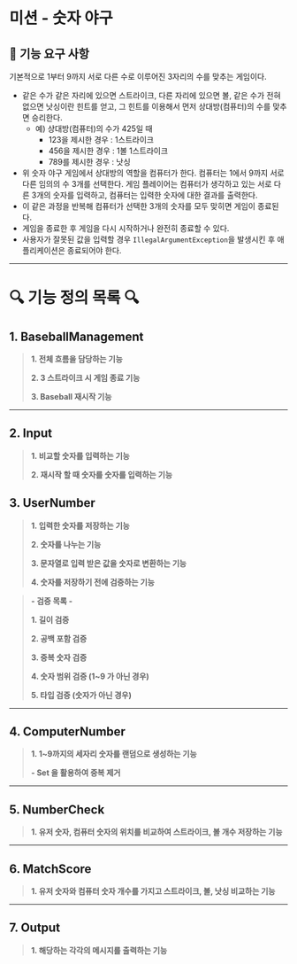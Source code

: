 # 미션 - 숫자 야구

## 🚀 기능 요구 사항

기본적으로 1부터 9까지 서로 다른 수로 이루어진 3자리의 수를 맞추는 게임이다.

- 같은 수가 같은 자리에 있으면 스트라이크, 다른 자리에 있으면 볼, 같은 수가 전혀 없으면 낫싱이란 힌트를 얻고, 그 힌트를 이용해서 먼저 상대방(컴퓨터)의 수를 맞추면 승리한다.
    - 예) 상대방(컴퓨터)의 수가 425일 때
        - 123을 제시한 경우 : 1스트라이크
        - 456을 제시한 경우 : 1볼 1스트라이크
        - 789를 제시한 경우 : 낫싱
- 위 숫자 야구 게임에서 상대방의 역할을 컴퓨터가 한다. 컴퓨터는 1에서 9까지 서로 다른 임의의 수 3개를 선택한다. 게임 플레이어는 컴퓨터가 생각하고 있는 서로 다른 3개의 숫자를 입력하고, 컴퓨터는 입력한
  숫자에 대한
  결과를 출력한다.
- 이 같은 과정을 반복해 컴퓨터가 선택한 3개의 숫자를 모두 맞히면 게임이 종료된다.
- 게임을 종료한 후 게임을 다시 시작하거나 완전히 종료할 수 있다.
- 사용자가 잘못된 값을 입력할 경우 `IllegalArgumentException`을 발생시킨 후 애플리케이션은 종료되어야 한다.

---

# 🔍 기능 정의 목록 🔍

## **1. BaseballManagement**

> **1. 전체 흐름을 담당하는 기능**
> 
> **2. 3 스트라이크 시 게임 종료 기능**
> 
> **3. Baseball 재시작 기능**
>

---

## **2. Input**

> **1. 비교할 숫자를 입력하는 기능**
>
> **2. 재시작 할 때 숫자를 숫자를 입력하는 기능**

## **3. UserNumber**

> **1. 입력한 숫자를 저장하는 기능**
>
> **2. 숫자를 나누는 기능**
>
> **3. 문자열로 입력 받은 값을 숫자로 변환하는 기능**
>
> **4. 숫자를 저장하기 전에 검증하는 기능**
>

> **- 검증 목록 -**
>
> **1. 길이 검증**
>
> **2. 공백 포함 검증**
>
> **3. 중복 숫자 검증**
>
> **4. 숫자 범위 검증 (1~9 가 아닌 경우)**
> 
> **5. 타입 검증 (숫자가 아닌 경우)**

---

## **4. ComputerNumber**

> **1. 1~9까지의 세자리 숫자를 랜덤으로 생성하는 기능**
>
>  **- Set 을 활용하여 중복 제거**

---

## 5. NumberCheck

> **1. 유저 숫자, 컴퓨터 숫자의 위치를 비교하여  스트라이크, 볼 개수 저장하는 기능**
>

---

## **6. MatchScore**

> **1. 유저 숫자와 컴퓨터 숫자 개수를 가지고 스트라이크, 볼, 낫싱 비교하는 기능**
>

---

## **7. Output**

> **1. 해당하는 각각의 메시지를 출력하는 기능**
>